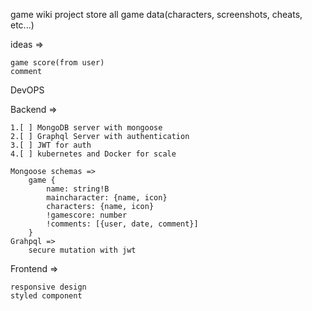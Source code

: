 game wiki project store all game data(characters, screenshots, cheats, etc...)

ideas => 

	game score(from user)
	comment

DevOPS

Backend =>

	1.[ ] MongoDB server with mongoose
	2.[ ] Graphql Server with authentication 
	3.[ ] JWT for auth
	4.[ ] kubernetes and Docker for scale 

	Mongoose schemas => 
		game {
			name: string!B
			maincharacter: {name, icon}
			characters: {name, icon}
			!gamescore: number
			!comments: [{user, date, comment}]
		}
	Grahpql => 
		secure mutation with jwt


Frontend => 

	responsive design
	styled component


